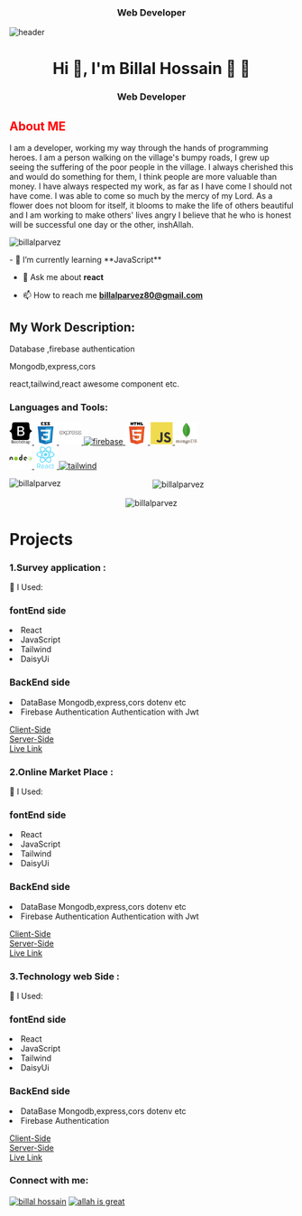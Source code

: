 




<h3 align="center">Web Developer </h3>

![header](https://i.postimg.cc/RFNt7VLH/abstract-colorful-splash-3d-background-generative-ai-background.png)
<h1 align="center">Hi 👋, I'm Billal Hossain 🌸 🌸</h1>
<h3 align="center">Web Developer </h3>

<h2 style="color:red">About ME</h2>
<p>I am a developer, working my way through the hands of programming heroes. I am a person walking on the village's bumpy roads, I grew up seeing the suffering of the poor people in the village. I always cherished this and would do something for them, I think people are more valuable than money.
I have always respected my work, as far as I have come I should not have come.
 I was able to come so much by the mercy of my Lord. As a flower does not bloom for itself, it blooms to make the life of others beautiful and I am working to make others' lives angry
I believe that he who is honest will be successful one day or the other, inshAllah.
</p>
<img src="https://media2.giphy.com/media/v1.Y2lkPTc5MGI3NjExMnZuMG9uazBhNzFndWd4OWJtcDNhcHRhMzAzeG50ZWx5MTY2cXZkMiZlcD12MV9pbnRlcm5hbF9naWZfYnlfaWQmY3Q9Zw/qgQUggAC3Pfv687qPC/giphy.gif" width="400px" align="right" alt="" />
<p align="left"> <img src="https://komarev.com/ghpvc/?username=billalparvez&label=Profile%20views&color=0e75b6&style=flat" alt="billalparvez" /> </p>
- 🌱 I’m currently learning **JavaScript**

- 💬 Ask me about **react**

- 📫 How to reach me **billalparvez80@gmail.com**

<h2>My Work Description:</h2>
<p>Database ,firebase authentication</p>
<p>Mongodb,express,cors</p>
<p>react,tailwind,react awesome component etc.</p>

<h3 align="left">Languages and Tools:</h3>
<p align="left"> <a href="https://getbootstrap.com" target="_blank" rel="noreferrer"> <img src="https://raw.githubusercontent.com/devicons/devicon/master/icons/bootstrap/bootstrap-plain-wordmark.svg" alt="bootstrap" width="40" height="40"/> </a> <a href="https://www.w3schools.com/css/" target="_blank" rel="noreferrer"> <img src="https://raw.githubusercontent.com/devicons/devicon/master/icons/css3/css3-original-wordmark.svg" alt="css3" width="40" height="40"/> </a> <a href="https://expressjs.com" target="_blank" rel="noreferrer"> <img src="https://raw.githubusercontent.com/devicons/devicon/master/icons/express/express-original-wordmark.svg" alt="express" width="40" height="40"/> </a> <a href="https://firebase.google.com/" target="_blank" rel="noreferrer"> <img src="https://www.vectorlogo.zone/logos/firebase/firebase-icon.svg" alt="firebase" width="40" height="40"/> </a> <a href="https://www.w3.org/html/" target="_blank" rel="noreferrer"> <img src="https://raw.githubusercontent.com/devicons/devicon/master/icons/html5/html5-original-wordmark.svg" alt="html5" width="40" height="40"/> </a>  <a href="https://developer.mozilla.org/en-US/docs/Web/JavaScript" target="_blank" rel="noreferrer"> <img src="https://raw.githubusercontent.com/devicons/devicon/master/icons/javascript/javascript-original.svg" alt="javascript" width="40" height="40"/> </a> <a href="https://www.mongodb.com/" target="_blank" rel="noreferrer"> <img src="https://raw.githubusercontent.com/devicons/devicon/master/icons/mongodb/mongodb-original-wordmark.svg" alt="mongodb" width="40" height="40"/> </a></br> <a href="https://nodejs.org" target="_blank" rel="noreferrer"> <img src="https://raw.githubusercontent.com/devicons/devicon/master/icons/nodejs/nodejs-original-wordmark.svg" alt="nodejs" width="40" height="40"/> </a><a href="https://reactjs.org/" target="_blank" rel="noreferrer"> <img src="https://raw.githubusercontent.com/devicons/devicon/master/icons/react/react-original-wordmark.svg" alt="react" width="40" height="40"/> </a> <a href="https://tailwindcss.com/" target="_blank" rel="noreferrer"> <img src="https://www.vectorlogo.zone/logos/tailwindcss/tailwindcss-icon.svg" alt="tailwind" width="40" height="40"/> </a> </p>

<div align="center">
 <p><img align="left" src="https://github-readme-stats.vercel.app/api/top-langs?username=billalparvez&show_icons=true&locale=en&layout=compact" alt="billalparvez" /></p>

<p>&nbsp;<img align="center" src="https://github-readme-stats.vercel.app/api?username=billalparvez&show_icons=true&locale=en" alt="billalparvez" /></p>

<p><img align="center" src="https://github-readme-streak-stats.herokuapp.com/?user=billalparvez&" alt="billalparvez" /></p>
</div>
<h1>Projects</h1> 
<h3>1.Survey application :</h3>
🌱 I Used: <h3>fontEnd side</h3>
 <li>React</li>
 <li>JavaScript</li>
 <li>Tailwind</li>
 <li>DaisyUi</li>
 <h3>BackEnd side</h3>
 <li>DataBase Mongodb,express,cors dotenv etc</li>
 <li>Firebase Authentication Authentication with Jwt</li>

[Client-Side](https://github.com/programming-hero-web-course1/b8a12-client-side-Billalparvez) </br>
[Server-Side](https://github.com/programming-hero-web-course1/b8a12-server-side-Billalparvez) </br>
[Live Link](https://survey-client-296da.web.app)

<h3>2.Online Market Place :</h3>
🌱 I Used: <h3>fontEnd side</h3>
 <li>React</li>
 <li>JavaScript</li>
 <li>Tailwind</li>
 <li>DaisyUi</li>
 <h3>BackEnd side</h3>
 <li>DataBase Mongodb,express,cors dotenv etc</li>
 <li>Firebase Authentication Authentication with Jwt</li>

[Client-Side](https://github.com/Porgramming-Hero-web-course/b8a11-client-side-Billalparvez)</br>
[Server-Side](https://github.com/Porgramming-Hero-web-course/b8a11-server-side-Billalparvez) </br>
[Live Link](https://scientific-veil.surge.sh)

<h3>3.Technology web Side :</h3>
🌱 I Used: <h3>fontEnd side</h3>
 <li>React</li>
 <li>JavaScript</li>
 <li>Tailwind</li>
 <li>DaisyUi</li>
 <h3>BackEnd side</h3>
 <li>DataBase Mongodb,express,cors dotenv etc</li>
 <li>Firebase Authentication</li>

[Client-Side](https://github.com/programming-hero-web-course-4/b8a10-brandshop-client-side-Billalparvez)</br>
[Server-Side](https://github.com/programming-hero-web-course-4/b8a10-brandshop-server-side-Billalparvez)</br>
[Live Link](https://technology-cline.web.app)

<h3 align="left">Connect with me:</h3>
<p align="left">
<a href="https://fb.com/billal hossain" target="blank"><img align="center" src="https://raw.githubusercontent.com/rahuldkjain/github-profile-readme-generator/master/src/images/icons/Social/facebook.svg" alt="billal hossain" height="30" width="40" /></a>
<a href="https://www.youtube.com/c/allah is great" target="blank"><img align="center" src="https://raw.githubusercontent.com/rahuldkjain/github-profile-readme-generator/master/src/images/icons/Social/youtube.svg" alt="allah is great" height="30" width="40" /></a>
</p>
